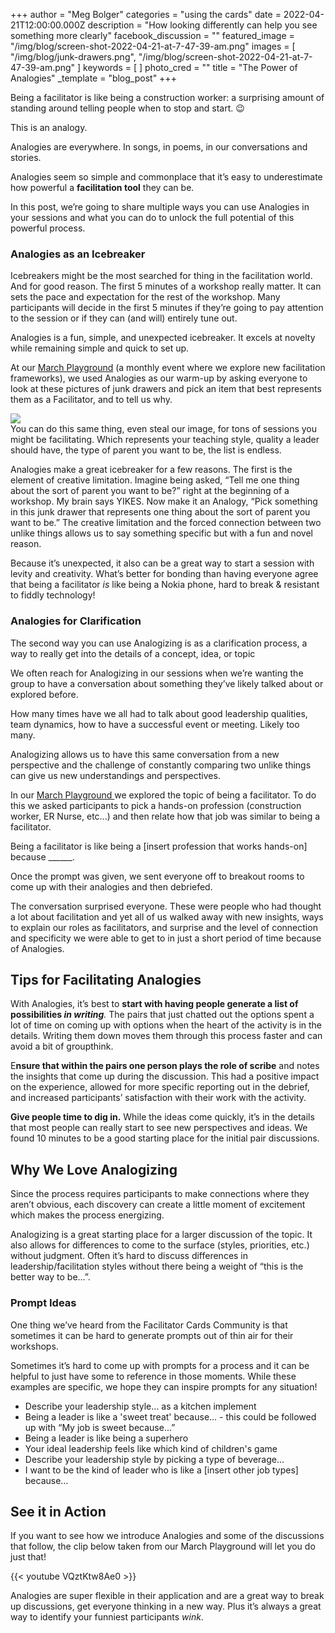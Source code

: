 +++
author = "Meg Bolger"
categories = "using the cards"
date = 2022-04-21T12:00:00.000Z
description = "How looking differently can help you see something more clearly"
facebook_discussion = ""
featured_image = "/img/blog/screen-shot-2022-04-21-at-7-47-39-am.png"
images = [
  "/img/blog/junk-drawers.png",
  "/img/blog/screen-shot-2022-04-21-at-7-47-39-am.png"
]
keywords = [ ]
photo_cred = ""
title = "The Power of Analogies"
_template = "blog_post"
+++

Being a facilitator is like being a construction worker: a surprising amount of standing around telling people when to stop and start. 😉

This is an analogy.

Analogies are everywhere. In songs, in poems, in our conversations and stories.

Analogies seem so simple and commonplace that it’s easy to underestimate how powerful a **facilitation tool** they can be.

In this post, we’re going to share multiple ways you can use Analogies in your sessions and what you can do to unlock the full potential of this powerful process.

### Analogies as an Icebreaker

Icebreakers might be the most searched for thing in the facilitation world. And for good reason. The first 5 minutes of a workshop really matter. It can sets the pace and expectation for the rest of the workshop. Many participants will decide in the first 5 minutes if they’re going to pay attention to the session or if they can (and will) entirely tune out.

Analogies is a fun, simple, and unexpected icebreaker. It excels at novelty while remaining simple and quick to set up.

At our [March Playground](https://www.youtube.com/watch?v=VQztKtw8Ae0&t=361s) (a monthly event where we explore new facilitation frameworks), we used Analogies as our warm-up by asking everyone to look at these pictures of junk drawers and pick an item that best represents them as a Facilitator, and to tell us why.

![](/img/blog/junk-drawers.png)  
You can do this same thing, even steal our image, for tons of sessions you might be facilitating. Which represents your teaching style, quality a leader should have, the type of parent you want to be, the list is endless.

Analogies make a great icebreaker for a few reasons. The first is the element of creative limitation. Imagine being asked, “Tell me one thing about the sort of parent you want to be?” right at the beginning of a workshop. My brain says YIKES. Now make it an Analogy, “Pick something in this junk drawer that represents one thing about the sort of parent you want to be.” The creative limitation and the forced connection between two unlike things allows us to say something specific but with a fun and novel reason.

Because it’s unexpected, it also can be a great way to start a session with levity and creativity. What’s better for bonding than having everyone agree that being a facilitator _is_ like being a Nokia phone, hard to break & resistant to fiddly technology!

### Analogies for Clarification

The second way you can use Analogizing is as a clarification process, a way to really get into the details of a concept, idea, or topic

We often reach for Analogizing in our sessions when we’re wanting the group to have a conversation about something they’ve likely talked about or explored before.

How many times have we all had to talk about good leadership qualities, team dynamics, how to have a successful event or meeting. Likely too many.

Analogizing allows us to have this same conversation from a new perspective and the challenge of constantly comparing two unlike things can give us new understandings and perspectives.

In our [March Playground ](https://youtu.be/VQztKtw8Ae0)we explored the topic of being a facilitator. To do this we asked participants to pick a hands-on profession (construction worker, ER Nurse, etc...) and then relate how that job was similar to being a facilitator.

Being a facilitator is like being a \[insert profession that works hands-on\] because ______.

Once the prompt was given, we sent everyone off to breakout rooms to come up with their analogies and then debriefed.

The conversation surprised everyone. These were people who had thought a lot about facilitation and yet all of us walked away with new insights, ways to explain our roles as facilitators, and surprise and the level of connection and specificity we were able to get to in just a short period of time because of Analogies.

## Tips for Facilitating Analogies

With Analogies, it’s best to **start with having people generate a list of possibilities _in writing_**_._ The pairs that just chatted out the options spent a lot of time on coming up with options when the heart of the activity is in the details. Writing them down moves them through this process faster and can avoid a bit of groupthink.

E**nsure that within the pairs one person plays the role of scribe** and notes the insights that come up during the discussion. This had a positive impact on the experience, allowed for more specific reporting out in the debrief, and increased participants’ satisfaction with their work with the activity.

**Give people time to dig in.** While the ideas come quickly, it’s in the details that most people can really start to see new perspectives and ideas. We found 10 minutes to be a good starting place for the initial pair discussions.

## Why We Love Analogizing

Since the process requires participants to make connections where they aren’t obvious, each discovery can create a little moment of excitement which makes the process energizing.

Analogizing is a great starting place for a larger discussion of the topic. It also allows for differences to come to the surface (styles, priorities, etc.) without judgment. Often it’s hard to discuss differences in leadership/facilitation styles without there being a weight of “this is the better way to be...”.

### Prompt Ideas

One thing we’ve heard from the Facilitator Cards Community is that sometimes it can be hard to generate prompts out of thin air for their workshops.

Sometimes it’s hard to come up with prompts for a process and it can be helpful to just have some to reference in those moments. While these examples are specific, we hope they can inspire prompts for any situation!

* Describe your leadership style… as a kitchen implement
* Being a leader is like a 'sweet treat' because... - this could be followed up with “My job is sweet because...”
* Being a leader is like being a superhero
* Your ideal leadership feels like which kind of children's game
* Describe your leadership style by picking a type of beverage...
* I want to be the kind of leader who is like a \[insert other job types\] because…

## See it in Action

If you want to see how we introduce Analogies and some of the discussions that follow, the clip below taken from our March Playground will let you do just that!

{{< youtube VQztKtw8Ae0 >}}

Analogies are super flexible in their application and are a great way to break up discussions, get everyone thinking in a new way. Plus it’s always a great way to identify your funniest participants _wink_.
